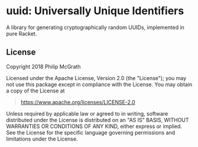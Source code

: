 uuid: Universally Unique Identifiers
====================================

A library for generating cryptographically random UUIDs,
implemented in pure Racket.


License
-------

Copyright 2018 Philip McGrath

Licensed under the Apache License, Version 2.0 (the "License");
you may not use this package except in compliance with the License.
You may obtain a copy of the License at

> https://www.apache.org/licenses/LICENSE-2.0

Unless required by applicable law or agreed to in writing, software
distributed under the License is distributed on an "AS IS" BASIS,
WITHOUT WARRANTIES OR CONDITIONS OF ANY KIND, either express or implied.
See the License for the specific language governing permissions and
limitations under the License.

